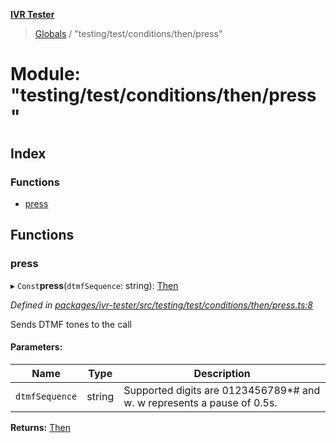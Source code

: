 **[IVR Tester](../README.md)**

> [Globals](../README.md) / "testing/test/conditions/then/press"

# Module: "testing/test/conditions/then/press"

## Index

### Functions

* [press](_testing_test_conditions_then_press_.md#press)

## Functions

### press

▸ `Const`**press**(`dtmfSequence`: string): [Then](../interfaces/_testing_test_conditions_then_then_.then.md)

*Defined in [packages/ivr-tester/src/testing/test/conditions/then/press.ts:8](https://github.com/SketchingDev/ivr-tester/blob/16cd721/packages/ivr-tester/src/testing/test/conditions/then/press.ts#L8)*

Sends DTMF tones to the call

#### Parameters:

Name | Type | Description |
------ | ------ | ------ |
`dtmfSequence` | string | Supported digits are 0123456789*# and w. w represents a pause of 0.5s.  |

**Returns:** [Then](../interfaces/_testing_test_conditions_then_then_.then.md)
